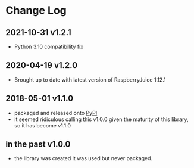 # Change Log

## 2021-10-31 v1.2.1

+ Python 3.10 compatibility fix

## 2020-04-19 v1.2.0

+ Brought up to date with latest version of RaspberryJuice 1.12.1

## 2018-05-01 v1.1.0 

+ packaged and released onto [PyPI](https://pypi.org)
+ it seemed ridiculous calling this v1.0.0 given the maturity of this library, so it has become v1.1.0

## in the past v1.0.0

+ the library was created it was used but never packaged.